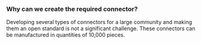 ### Why can we create the required connector?

Developing several types of connectors for a large community and making them an open standard is not a significant
challenge. These connectors can be manufactured in quantities of 10,000 pieces.

